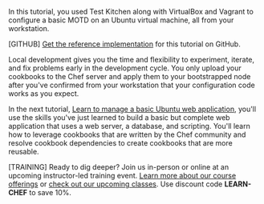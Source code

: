 In this tutorial, you used Test Kitchen along with VirtualBox and Vagrant to configure a basic MOTD on an Ubuntu virtual machine, all from your workstation.

[GITHUB] [Get the reference implementation](https://github.com/learn-chef/motd-ubuntu/) for this tutorial on GitHub.

Local development gives you the time and flexibility to experiment, iterate, and fix problems early in the development cycle. You only upload your cookbooks to the Chef server and apply them to your bootstrapped node after you've confirmed from your workstation that your configuration code works as you expect.

In the next tutorial, [Learn to manage a basic Ubuntu web application](/manage-a-web-app/ubuntu/), you'll use the skills you've just learned to build a basic but complete web application that uses a web server, a database, and scripting. You'll learn how to leverage cookbooks that are written by the Chef community and resolve cookbook dependencies to create cookbooks that are more reusable.

[TRAINING] Ready to dig deeper? Join us in-person or online at an upcoming instructor-led training event. [Learn more about our course offerings](https://www.chef.io/training/) or [check out our upcoming classes](https://www.chef.io/blog/events/category/training-events/). Use discount code **LEARN-CHEF** to save 10%.
